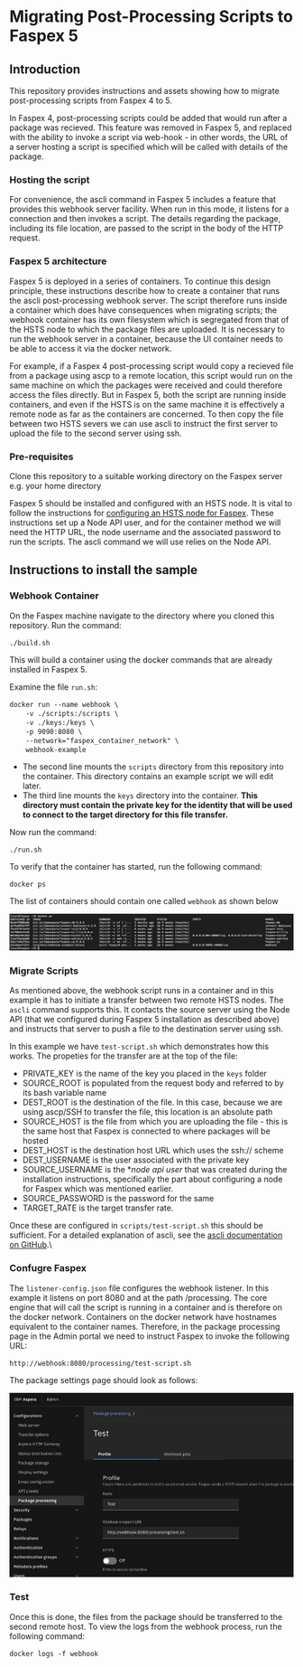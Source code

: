 # Migrating Post-Processing Scripts to Faspex 5

## Introduction

This repository provides instructions and assets showing how to migrate post-processing scripts from Faspex 4 to 5.

In Faspex 4, post-processing scripts could be added that would run after a package was recieved.  This feature was removed in Faspex 5, and replaced with the ability to invoke a script via web-hook - in other words, the URL of a server hosting a script is specified which will be called with details of the package.

### Hosting the script
For convenience, the ascli command in Faspex 5 includes a feature that provides this webhook server facility.  When run in this mode, it listens for a connection and then invokes a script.  The details regarding the package, including its file location, are passed to the script in the body of the HTTP request.

### Faspex 5 architecture

Faspex 5 is deployed in a series of containers.  To continue this design principle, these instructions describe how to create a container that runs the ascli post-processing webhook server.  The script therefore runs inside a container which does have consequences when migrating scripts; the webhook container has its own filesystem which is segregated from that of the HSTS node to which the package files are uploaded.  It is necessary to run the webhook server in a container, because the UI container needs to be able to access it via the docker network.

For example, if a Faspex 4 post-processing script would copy a recieved file from a package using ascp to a remote location, this script would run on the same machine on which the packages were received and could therefore access the files directly.  But in Faspex 5, both the script are running inside containers, and even if the HSTS is on the same machine it is effectively a remote node as far as the containers are concerned.  To then copy the file between two HSTS severs we can use ascli to instruct the first server to upload the file to the second server using ssh.

### Pre-requisites

Clone this repository to a suitable working directory on the Faspex server e.g. your home directory

Faspex 5 should be installed and configured with an HSTS node.  It is vital to follow the instructions for [configuring an HSTS node for Faspex](https://www.ibm.com/docs/en/aspera-faspex/5.0.6?topic=storage-configuring-linux-node-faspex).  These instructions set up a Node API user, and for the container method we will need the HTTP URL, the node username and the associated password to run the scripts.  The ascli command we will use relies on the Node API.

## Instructions to install the sample

### Webhook Container

On the Faspex machine navigate to the directory where you cloned this repository.  Run the command:

    ./build.sh

This will build a container using the docker commands that are already installed in Faspex 5.

Examine the file `run.sh`:

    docker run --name webhook \
        -v ./scripts:/scripts \
        -v ./keys:/keys \
        -p 9090:8080 \
        --network="faspex_container_network" \
        webhook-example

- The second line mounts the `scripts` directory from this repository into the container. This directory contains an example script we will edit later.
- The third line mounts the `keys` directory into the container. **This directory must contain the 
private key for the identity that will be used to connect to the target directory for this file transfer.**  

Now run the command:

    ./run.sh

To verify that the container has started, run the following command:

    docker ps

The list of containers should contain one called `webhook` as shown below

![Alt text](image.png)

### Migrate Scripts

As mentioned above, the webhook script runs in a container and in this example it has to initiate a transfer between two remote HSTS nodes.  The `ascli` command supports this.  It contacts the source server using the Node API (that we configured during Faspex 5 installation as described above) and instructs that server to push a file to the destination server using ssh.

In this example we have `test-script.sh` which demonstrates how this works.  The propeties for the transfer are at the top of the file:

- PRIVATE_KEY is the name of the key you placed in the `keys` folder
- SOURCE_ROOT is populated from the request body and referred to by its bash variable name
- DEST_ROOT is the destination of the file. In this case, because we are using ascp/SSH to transfer the file, this location is an absolute path
- SOURCE_HOST is the file from which you are uploading the file - this is the same host that Faspex is connected to where packages will be hosted
- DEST_HOST is the destination host URL which uses the ssh:// scheme
- DEST_USERNAME is the user associated with the private key
- SOURCE_USERNAME is the **node api user* that was created during the installation instructions, specifically the part about configuring a node for Faspex which was mentioned earlier.
- SOURCE_PASSWORD is the password for the same
- TARGET_RATE is the target transfer rate.


Once these are configured in `scripts/test-script.sh` this should be sufficient.  For a detailed explanation of ascli, see the [ascli documentation on GitHub](https://github.com/IBM/aspera-cli_).\

### Confugre Faspex

The `listener-config.json` file configures the webhook listener. In this example it listens on port 8080 and at the path /processing.  The core engine that will call the script is running in a container and is therefore on the docker network.  Containers on the docker network have hostnames equivalent to the container names. Therefore, in the package processing page in the Admin portal we need to instruct Faspex to invoke the following URL:

    http://webhook:8080/processing/test-script.sh

The package settings page should look as follows:

![Alt text](image-1.png)


### Test

Once this is done, the files from the package should be transferred to the second remote host.  To view the logs from the webhook process, run the following command:

    docker logs -f webhook

